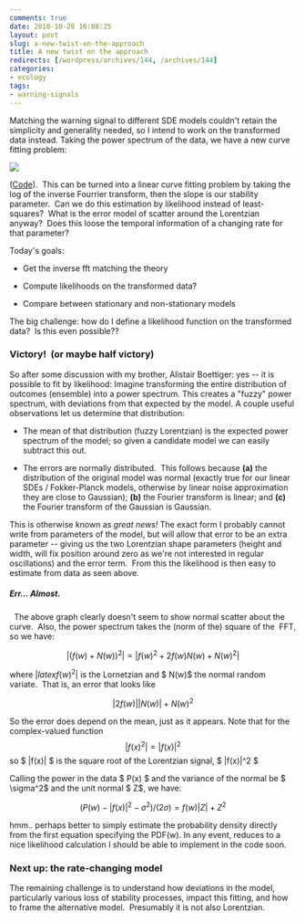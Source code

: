 ```yaml
---
comments: true
date: 2010-10-28 16:08:25
layout: post
slug: a-new-twist-on-the-approach
title: A new twist on the approach
redirects: [/wordpress/archives/144, /archives/144]
categories:
- ecology
tags:
- warning-signals
---
```


Matching the warning signal to different SDE models couldn't retain the simplicity and generality needed, so I intend to work on the transformed data instead. Taking the power spectrum of the data, we have a new curve fitting problem:

![](http://farm5.static.flickr.com/4020/5123075213_8d9dc10e28_o.png)

([Code](http://github.com/cboettig/structured-populations/blob/e5794f83ad48e91297fc02584bd27272ced7ed62/demos/power_spec.R)).  This can be turned into a linear curve fitting problem by taking the log of the inverse Fourrier transform, then the slope is our stability parameter.  Can we do this estimation by likelihood instead of least-squares?  What is the error model of scatter around the Lorentzian anyway?  Does this loose the temporal information of a changing rate for that parameter?

Today's goals:



	
  * Get the inverse fft matching the theory

	
  * Compute likelihoods on the transformed data?

	
  * Compare between stationary and non-stationary models


The big challenge: how do I define a likelihood function on the transformed data?  Is this even possible??


### Victory!  (or maybe half victory)


So after some discussion with my brother, Alistair Boettiger: yes -- it is possible to fit by likelihood:  Imagine transforming the entire distribution of outcomes (ensemble) into a power spectrum.  This creates a "fuzzy" power spectrum, with deviations from that expected by the model.  A couple useful observations let us determine that distribution:



	
  * The mean of that distribution (fuzzy Lorentzian) is the expected power spectrum of the model; so given a candidate model we can easily subtract this out.

	
  * The errors are normally distributed.  This follows because **(a)** the distribution of the original model was normal (exactly true for our linear SDEs / Fokker-Planck models, otherwise by linear noise approximation they are close to Gaussian); **(b)** the Fourier transform is linear; and **(c)** the Fourier transform of the Gaussian is Gaussian.


This is otherwise known as _great news!_ The exact form I probably cannot write from parameters of the model, but will allow that error to be an extra parameter -- giving us the two Lorentzian shape parameters (height and width, will fix position around zero as we're not interested in regular oscillations) and the error term.  From this the likelihood is then easy to estimate from data as seen above.



#####  Err... Almost.


  The above graph clearly doesn't seem to show normal scatter about the curve.  Also, the power spectrum takes the (norm of the) square of the  FFT, so we have:

$$ \left| (f(w) + N(w))^2 \right| = \left| f(w)^2 + 2f(w)N(w) +N(w)^2 \right| $$

where $| latex f(w)^2 |$ is the Lornetzian and $ N(w)$ the normal random variate.  That is, an error that looks like

$$ \left| 2 f(w)\right| \left| N(w)\right| +N(w)^2 $$

So the error does depend on the mean, just as it appears.  Note that for the complex-valued function $$ | f(x) ^2 | = |f(x)|^2 $$ so $ |f(x)| $ is the square root of the Lorentzian signal, $ |f(x)|^2 $

Calling the power in the data $ P(x) $ and the variance of the normal be $ \sigma^2$ and the unit normal $ Z$, we have:

$$ (P(w) - |f(x)|^2 - \sigma^2)/(2\sigma) =  f(w) \left| Z \right| +Z^2 $$

hmm.. perhaps better to simply estimate the probability density directly from the first equation specifying the PDF(w).  In any event, reduces to a nice likelihood calculation I should be able to implement in the code soon.  




###  Next up: the rate-changing model 



The remaining challenge is to understand how deviations in the model, particularly various loss of stability processes, impact this fitting, and how to frame the alternative model.  Presumably it is not also Lorentzian.
